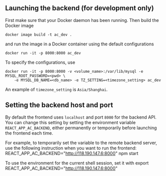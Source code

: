 ## Launching the backend (for development only)

First make sure that your Docker daemon has been running. Then build the Docker image

```
docker image build -t ac_dev .
```

and run the image in a Docker container using the default configurations 

```
docker run -it -p 8000:8000 ac_dev
```

To specify the configurations, use

```
docker run -it -p 8000:8000 -v <volume_name>:/var/lib/mysql -e MYSQL_ROOT_PASSWORD=<pwd> \
	-e MYSQL_DB_NAME=<db_name> -e TZ_SETTING=<timezone_setting> ac_dev
```

An example of `timezone_setting` is `Asia/Shanghai`.

## Setting the backend host and port

By default the frontend uses `localhost` and port `8000` for the backend API. You can change this setting
by setting the environment variable `REACT_APP_AC_BACKEND`, either permanently or temporarily before launching the frontend each time.

For example, to temporarily set the variable to the remote backend server, use the following instruction when you want to run the frontend:
	REACT_APP_AC_BACKEND="http://118.190.147.6:8000" npm start

To use the environment for the current shell session, set it with
	export REACT_APP_AC_BACKEND="http://118.190.147.6:8000"
